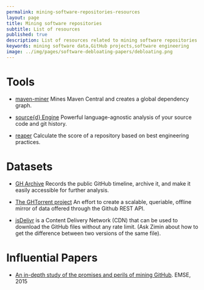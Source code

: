 ```yaml
---
permalink: mining-software-repositories-resources
layout: page
title: Mining software repositories
subtitle: List of resources
published: true
description: List of resources related to mining software repositories.
keywords: mining software data,GitHub projects,software engineering
image: ../img/pages/software-debloating-papers/debloating.png
---
```


<!--
> "Mining software repositories is an increasingly popular and important area of software engineering research aimed at retrieving, integrating, and analyzing data available in various kinds of software repositories"
> *― [Massimiliano Di Penta](https://scholar.google.com/citations?user=j6ucyOAAAAAJ&hl=en)*
-->


# Tools

- <a href="https://github.com/diverse-project/maven-miner"><i class="fab fa-github"></i></a> [maven-miner](https://github.com/diverse-project/maven-miner/wiki) Mines Maven Central and creates a global dependency graph.

- <a href="https://github.com/src-d/engine"><i class="fab fa-github"></i></a> [source{d} Engine](href="https://github.com/src-d/engine) Powerful language-agnostic analysis of your source code and git history.

- <a href="https://github.com/RepoReapers/reaper"><i class="fab fa-github"></i></a> [reaper](https://github.com/RepoReapers/reaper) Calculate the score of a repository based on best engineering practices.

# Datasets

- <a href="https://github.com/igrigorik/gharchive.org/tree/master"><i class="fab fa-github"></i></a> [GH Archive](https://www.gharchive.org) Records the public GitHub timeline, archive it, and make it easily accessible for further analysis.

- <a href="https://github.com/ghtorrent/ghtorrent.org"><i class="fab fa-github"></i></a> [The GHTorrent project](http://ghtorrent.org) An effort to create a scalable, queriable, offline mirror of data offered through the Github REST API.

- [jsDelivr](https://www.jsdelivr.com/) is a Content Delivery Network (CDN) that can be used to download the GitHub files without any rate limit. (Ask Zimin about how to get the difference between two versions of the same file).

# Influential Papers

- [An in-depth study of the promises and perils of mining GitHub](https://link.springer.com/article/10.1007/s10664-015-9393-5). EMSE, 2015
